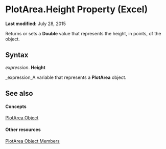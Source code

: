 
# PlotArea.Height Property (Excel)

 **Last modified:** July 28, 2015

Returns or sets a  **Double** value that represents the height, in points, of the object.

## Syntax

 _expression_. **Height**

 _expression_A variable that represents a  **PlotArea** object.


## See also


#### Concepts


 [PlotArea Object](85c42124-268c-8b0e-ba5d-c2f6fbf53e79.md)
#### Other resources


 [PlotArea Object Members](5f851027-e1ed-95ec-fa62-1f5f85962df4.md)
